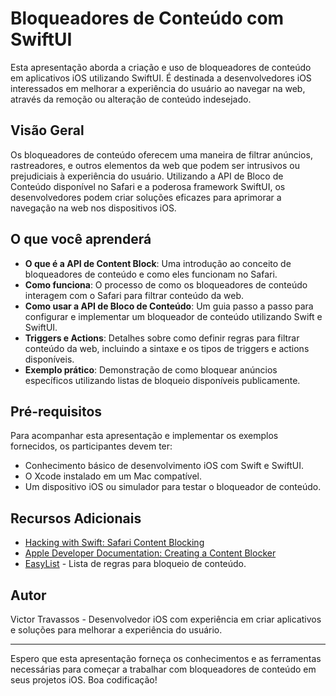 # Bloqueadores de Conteúdo com SwiftUI

Esta apresentação aborda a criação e uso de bloqueadores de conteúdo em aplicativos iOS utilizando SwiftUI. É destinada a desenvolvedores iOS interessados em melhorar a experiência do usuário ao navegar na web, através da remoção ou alteração de conteúdo indesejado.

## Visão Geral

Os bloqueadores de conteúdo oferecem uma maneira de filtrar anúncios, rastreadores, e outros elementos da web que podem ser intrusivos ou prejudiciais à experiência do usuário. Utilizando a API de Bloco de Conteúdo disponível no Safari e a poderosa framework SwiftUI, os desenvolvedores podem criar soluções eficazes para aprimorar a navegação na web nos dispositivos iOS.

## O que você aprenderá

- **O que é a API de Content Block**: Uma introdução ao conceito de bloqueadores de conteúdo e como eles funcionam no Safari.
- **Como funciona**: O processo de como os bloqueadores de conteúdo interagem com o Safari para filtrar conteúdo da web.
- **Como usar a API de Bloco de Conteúdo**: Um guia passo a passo para configurar e implementar um bloqueador de conteúdo utilizando Swift e SwiftUI.
- **Triggers e Actions**: Detalhes sobre como definir regras para filtrar conteúdo da web, incluindo a sintaxe e os tipos de triggers e actions disponíveis.
- **Exemplo prático**: Demonstração de como bloquear anúncios específicos utilizando listas de bloqueio disponíveis publicamente.

## Pré-requisitos

Para acompanhar esta apresentação e implementar os exemplos fornecidos, os participantes devem ter:

- Conhecimento básico de desenvolvimento iOS com Swift e SwiftUI.
- O Xcode instalado em um Mac compatível.
- Um dispositivo iOS ou simulador para testar o bloqueador de conteúdo.

## Recursos Adicionais

- [Hacking with Swift: Safari Content Blocking](https://www.hackingwithswift.com/safari-content-blocking-ios9)
- [Apple Developer Documentation: Creating a Content Blocker](https://developer.apple.com/documentation/safariservices/creating_a_content_blocker/)
- [EasyList](https://easylist-downloads.adblockplus.org/easylist.txt) - Lista de regras para bloqueio de conteúdo.

## Autor

Victor Travassos - Desenvolvedor iOS com experiência em criar aplicativos e soluções para melhorar a experiência do usuário.

---

Espero que esta apresentação forneça os conhecimentos e as ferramentas necessárias para começar a trabalhar com bloqueadores de conteúdo em seus projetos iOS. Boa codificação!
